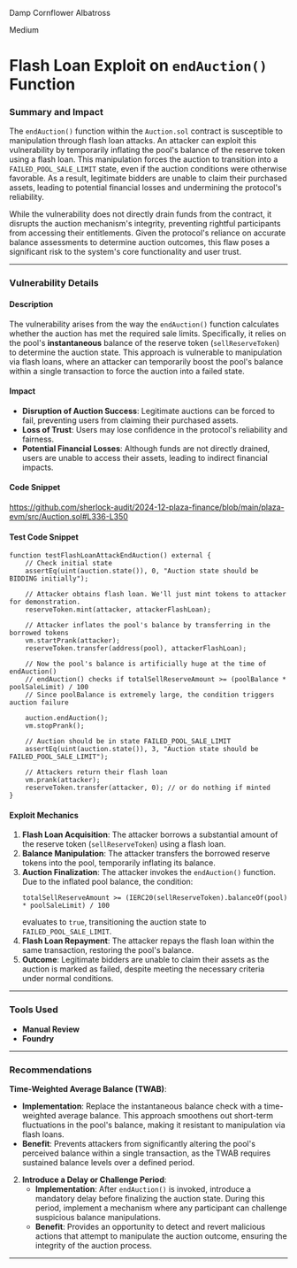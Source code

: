 Damp Cornflower Albatross

Medium

# Flash Loan Exploit on `endAuction()` Function

### **Summary and Impact**

The `endAuction()` function within the `Auction.sol` contract is susceptible to manipulation through flash loan attacks. An attacker can exploit this vulnerability by temporarily inflating the pool's balance of the reserve token using a flash loan. This manipulation forces the auction to transition into a `FAILED_POOL_SALE_LIMIT` state, even if the auction conditions were otherwise favorable. As a result, legitimate bidders are unable to claim their purchased assets, leading to potential financial losses and undermining the protocol's reliability.

While the vulnerability does not directly drain funds from the contract, it disrupts the auction mechanism's integrity, preventing rightful participants from accessing their entitlements. Given the protocol's reliance on accurate balance assessments to determine auction outcomes, this flaw poses a significant risk to the system's core functionality and user trust.

---

### **Vulnerability Details**

#### **Description**

The vulnerability arises from the way the `endAuction()` function calculates whether the auction has met the required sale limits. Specifically, it relies on the pool's **instantaneous** balance of the reserve token (`sellReserveToken`) to determine the auction state. This approach is vulnerable to manipulation via flash loans, where an attacker can temporarily boost the pool's balance within a single transaction to force the auction into a failed state.

#### **Impact**

- **Disruption of Auction Success**: Legitimate auctions can be forced to fail, preventing users from claiming their purchased assets.
- **Loss of Trust**: Users may lose confidence in the protocol's reliability and fairness.
- **Potential Financial Losses**: Although funds are not directly drained, users are unable to access their assets, leading to indirect financial impacts.

#### **Code Snippet**

https://github.com/sherlock-audit/2024-12-plaza-finance/blob/main/plaza-evm/src/Auction.sol#L336-L350



#### **Test Code Snippet**

```solidity
function testFlashLoanAttackEndAuction() external {
    // Check initial state
    assertEq(uint(auction.state()), 0, "Auction state should be BIDDING initially");

    // Attacker obtains flash loan. We'll just mint tokens to attacker for demonstration.
    reserveToken.mint(attacker, attackerFlashLoan);

    // Attacker inflates the pool's balance by transferring in the borrowed tokens
    vm.startPrank(attacker);
    reserveToken.transfer(address(pool), attackerFlashLoan);

    // Now the pool's balance is artificially huge at the time of endAuction()
    // endAuction() checks if totalSellReserveAmount >= (poolBalance * poolSaleLimit) / 100
    // Since poolBalance is extremely large, the condition triggers auction failure

    auction.endAuction();
    vm.stopPrank();

    // Auction should be in state FAILED_POOL_SALE_LIMIT
    assertEq(uint(auction.state()), 3, "Auction state should be FAILED_POOL_SALE_LIMIT");

    // Attackers return their flash loan
    vm.prank(attacker);
    reserveToken.transfer(attacker, 0); // or do nothing if minted
}
```

#### **Exploit Mechanics**

1. **Flash Loan Acquisition**: The attacker borrows a substantial amount of the reserve token (`sellReserveToken`) using a flash loan.
2. **Balance Manipulation**: The attacker transfers the borrowed reserve tokens into the pool, temporarily inflating its balance.
3. **Auction Finalization**: The attacker invokes the `endAuction()` function. Due to the inflated pool balance, the condition:
   ```solidity
   totalSellReserveAmount >= (IERC20(sellReserveToken).balanceOf(pool) * poolSaleLimit) / 100
   ```
   evaluates to `true`, transitioning the auction state to `FAILED_POOL_SALE_LIMIT`.
4. **Flash Loan Repayment**: The attacker repays the flash loan within the same transaction, restoring the pool's balance.
5. **Outcome**: Legitimate bidders are unable to claim their assets as the auction is marked as failed, despite meeting the necessary criteria under normal conditions.

---

### **Tools Used**

- **Manual Review**
- **Foundry**

---

### **Recommendations**

**Time-Weighted Average Balance (TWAB)**:
   - **Implementation**: Replace the instantaneous balance check with a time-weighted average balance. This approach smoothens out short-term fluctuations in the pool's balance, making it resistant to manipulation via flash loans.
   - **Benefit**: Prevents attackers from significantly altering the pool's perceived balance within a single transaction, as the TWAB requires sustained balance levels over a defined period.

2. **Introduce a Delay or Challenge Period**:
   - **Implementation**: After `endAuction()` is invoked, introduce a mandatory delay before finalizing the auction state. During this period, implement a mechanism where any participant can challenge suspicious balance manipulations.
   - **Benefit**: Provides an opportunity to detect and revert malicious actions that attempt to manipulate the auction outcome, ensuring the integrity of the auction process.
---